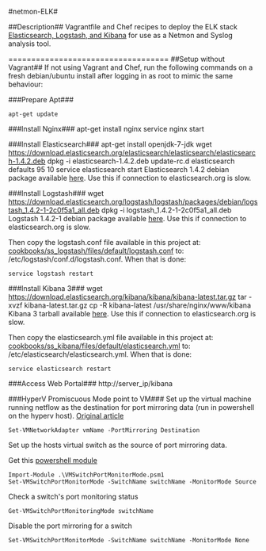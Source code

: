 #netmon-ELK#

##Description##
Vagrantfile and Chef recipes to deploy the ELK stack [Elasticsearch, Logstash, and Kibana](http://www.elasticsearch.org/overview/) for use as a Netmon and Syslog analysis tool.

===================================
##Setup without Vagrant##
If not using Vagrant and Chef, run the following commands on a fresh debian/ubuntu install after logging in as root to mimic the same behaviour:

###Prepare Apt###
  
	apt-get update

###Install Nginx###
    apt-get install nginx
	service nginx start
  
###Install Elasticsearch###
    apt-get install openjdk-7-jdk
    wget https://download.elasticsearch.org/elasticsearch/elasticsearch/elasticsearch-1.4.2.deb
    dpkg -i elasticsearch-1.4.2.deb
    update-rc.d elasticsearch defaults 95 10
    service elasticsearch start
  Elasticsearch 1.4.2 debian package available [here](localELK/elasticsearch-1.4.2.deb).  Use this if connection to elasticsearch.org is slow.

###Install Logstash###
    wget https://download.elasticsearch.org/logstash/logstash/packages/debian/logstash_1.4.2-1-2c0f5a1_all.deb
    dpkg -i logstash_1.4.2-1-2c0f5a1_all.deb
  Logstash 1.4.2-1 debian package available [here](localELK/logstash-1.4.2-1.deb).  Use this if connection to elasticsearch.org is slow.

  Then copy the logstash.conf file available in this project at: [cookbooks/ss_logstash/files/default/logstash.conf](cookbooks/ss_logstash/files/default/logstash.conf) to: /etc/logstash/conf.d/logstash.conf.  When that is done:
  
    service logstash restart

###Install Kibana 3###
    wget https://download.elasticsearch.org/kibana/kibana/kibana-latest.tar.gz
    tar -xvzf kibana-latest.tar.gz
    cp -R kibana-latest /usr/share/nginx/www/kibana
  Kibana 3 tarball available [here](localELK/kibana-latest.tar.gz).  Use this if connection to elasticsearch.org is slow.

  Then copy the elasticsearch.yml file available in this project at: [cookbooks/ss_kibana/files/default/elasticsearch.yml](cookbooks/ss_kibana/files/default/elasticsearch.yml) to: /etc/elasticsearch/elasticsearch.yml.  When that is done:

    service elasticsearch restart

###Access Web Portal###
    http://server_ip/kibana

###HyperV Promiscuous Mode point to VM###
Set up the virtual machine running netflow as the destination for port mirroring data (run in powershell on the hyperv host).  [Original article](http://www.cloudbase.it/hyper-v-promiscuous-mode/)

	Set-VMNetworkAdapter vmName -PortMirroring Destination

Set up the hosts virtual switch as the source of port mirroring data. 

Get this [powershell module](https://github.com/cloudbase/unattended-setup-scripts/blob/master/VMSwitchPortMonitorMode.psm1)

    Import-Module .\VMSwitchPortMonitorMode.psm1
	Set-VMSwitchPortMonitorMode -SwitchName switchName -MonitorMode Source
	
Check a switch's port monitoring status

    Get-VMSwitchPortMonitoringMode switchName
	
Disable the port mirroring for a switch

	Set-VMSwitchPortMonitorMode -SwitchName switchName -MonitorMode None
	

